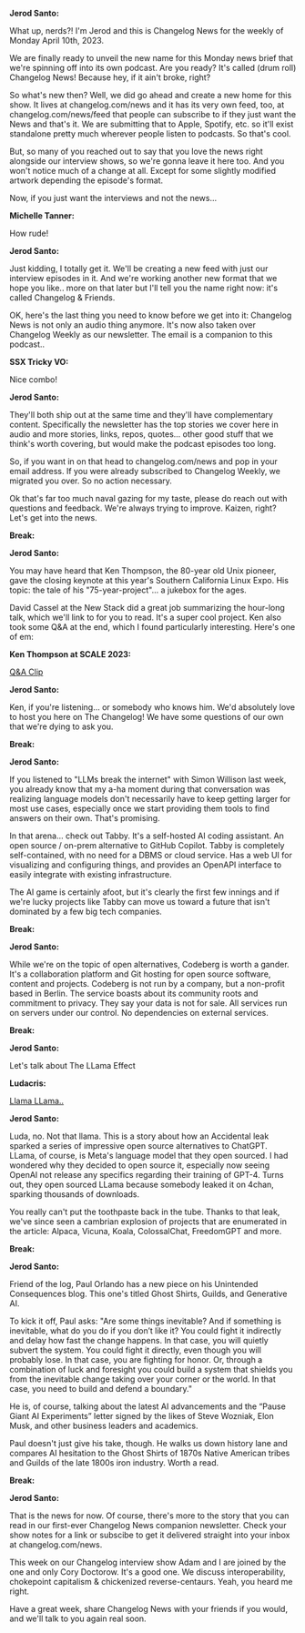 **Jerod Santo:**

What up, nerds?! I'm Jerod and this is Changelog News for the weekly of Monday April 10th, 2023.

We are finally ready to unveil the new name for this Monday news brief that we're spinning off into its own podcast. Are you ready? It's called (drum roll) Changelog News! Because hey, if it ain't broke, right?

So what's new then? Well, we did go ahead and create a new home for this show. It lives at changelog.com/news and it has its very own feed, too, at changelog.com/news/feed that people can subscribe to if they just want the News and that's it. We are submitting that to Apple, Spotify, etc. so it'll exist standalone pretty much wherever people listen to podcasts. So that's cool.

But, so many of you reached out to say that you love the news right alongside our interview shows, so we're gonna leave it here too. And you won't notice much of a change at all. Except for some slightly modified artwork depending the episode's format.

Now, if you just want the interviews and not the news...

**Michelle Tanner:**

How rude!

**Jerod Santo:**

Just kidding, I totally get it. We'll be creating a new feed with just our interview episodes in it. And we're working another new format that we hope you like.. more on that later but I'll tell you the name right now: it's called Changelog & Friends.

OK, here's the last thing you need to know before we get into it: Changelog News is not only an audio thing anymore. It's now also taken over Changelog Weekly as our newsletter. The email is a companion to this podcast..

**SSX Tricky VO:**

Nice combo!

**Jerod Santo:**

They'll both ship out at the same time and they'll have complementary content. Specifically the newsletter has the top stories we cover here in audio and more stories, links, repos, quotes... other good stuff that we think's worth covering, but would make the podcast episodes too long.

So, if you want in on that head to changelog.com/news and pop in your email address. If you were already subscribed to Changelog Weekly, we migrated you over. So no action necessary.

Ok that's far too much naval gazing for my taste, please do reach out with questions and feedback. We're always trying to improve. Kaizen, right? Let's get into the news.

**Break:**

**Jerod Santo:**

You may have heard that Ken Thompson, the 80-year old Unix pioneer, gave the closing keynote at this year's  Southern California Linux Expo. His topic: the tale of his "75-year-project"... a jukebox for the ages.

David Cassel at the New Stack did a great job summarizing the hour-long talk, which we'll link to for you to read. It's a super cool project. Ken also took some Q&A at the end, which I found particularly interesting. Here's one of em:

**Ken Thompson at SCALE 2023:**

[Q&A Clip](https://www.youtube.com/watch?v=kaandEt_pKw&t=3112s)

**Jerod Santo:**

Ken, if you're listening... or somebody who knows him. We'd absolutely love to host you here on The Changelog! We have some questions of our own that we're dying to ask you.

**Break:**

**Jerod Santo:**

If you listened to "LLMs break the internet" with Simon Willison last week, you already know that my a-ha moment during that conversation was realizing language models don't necessarily have to keep getting larger for most use cases, especially once we start providing them tools to find answers on their own. That's promising.

In that arena... check out Tabby. It's a self-hosted AI coding assistant. An open source / on-prem alternative to GitHub Copilot. Tabby is completely self-contained, with no need for a DBMS or cloud service. Has a web UI for visualizing and configuring things, and provides an OpenAPI interface to easily integrate with existing infrastructure.

The AI game is certainly afoot, but it's clearly the first few innings and if we're lucky projects like Tabby can move us toward a future that isn't dominated by a few big tech companies.

**Break:**

**Jerod Santo:**

While we're on the topic of open alternatives, Codeberg is worth a gander. It's a collaboration platform and Git hosting for open source software, content and projects. Codeberg is not run by a company, but a non-profit based in Berlin. The service boasts about its community roots and commitment to privacy. They say your data is not for sale. All services run on servers under our control. No dependencies on external services.

**Break:**

**Jerod Santo:**

Let's talk about The LLama Effect

**Ludacris:**

[Llama LLama..](https://www.youtube.com/watch?v=PFtHeo7oMSU)

**Jerod Santo:**

Luda, no. Not that llama. This is a story about how an Accidental leak sparked a series of impressive open source alternatives to ChatGPT. LLama, of course, is Meta's language model that they open sourced. I had wondered why they decided to open source it, especially now seeing OpenAI not release any specifics regarding their training of GPT-4. Turns out, they open sourced LLama because somebody leaked it on 4chan, sparking thousands of downloads.

You really can't put the toothpaste back in the tube. Thanks to that leak, we've since seen a cambrian explosion of projects that are enumerated in the article: Alpaca, Vicuna, Koala, ColossalChat, FreedomGPT and more.

**Break:**

**Jerod Santo:**

Friend of the log, Paul Orlando has a new piece on his Unintended Consequences blog. This one's titled Ghost Shirts, Guilds, and Generative AI.

To kick it off, Paul asks: "Are some things inevitable? And if something is inevitable, what do you do if you don’t like it? You could fight it indirectly and delay how fast the change happens. In that case, you will quietly subvert the system. You could fight it directly, even though you will probably lose. In that case, you are fighting for honor. Or, through a combination of luck and foresight you could build a system that shields you from the inevitable change taking over your corner or the world. In that case, you need to build and defend a boundary."

He is, of course, talking about the latest AI advancements and the “Pause Giant AI Experiments” letter signed by the likes of Steve Wozniak, Elon Musk, and other business leaders and academics.

Paul doesn't just give his take, though. He walks us down history lane and compares AI hesitation to the Ghost Shirts of 1870s Native American tribes and Guilds of the late 1800s iron industry. Worth a read.

**Break:**

**Jerod Santo:**

That is the news for now. Of course, there's more to the story that you can read in our first-ever Changelog News companion newsletter. Check your show notes for a link or subscibe to get it delivered straight into your inbox at changelog.com/news.

This week on our Changelog interview show Adam and I are joined by the one and only Cory Doctorow. It's a good one. We discuss interoperability, chokepoint capitalism & chickenized reverse-centaurs. Yeah, you heard me right.

Have a great week, share Changelog News with your friends if you would, and we'll talk to you again real soon.
